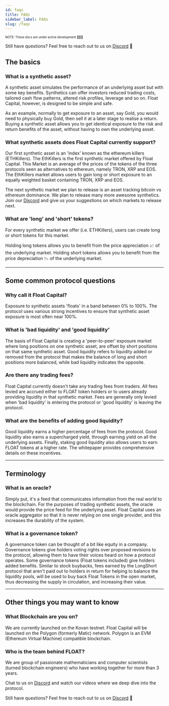 ```yaml
---
id: faqs
title: FAQs
sidebar_label: FAQs
slug: /faqs
---
```


<sub><sup> NOTE: These docs are under active development 👷‍♀️👷 </sup></sub>

Still have questions? Feel free to reach out to us on [Discord](https://discord.gg/qesr2KZAhn) 🙏

## The basics

<!-- ### What is Float Capital? -->

### What is a synthetic asset?

A synthetic asset simulates the performance of an underlying asset but with some key benefits. Synthetics can offer investors reduced trading costs, tailored cash flow patterns, altered risk profiles, leverage and so on. Float Capital, however, is designed to be simple and safe.

As an example, normally to get exposure to an asset, say Gold, you would need to physically buy Gold, then sell it at a later stage to realise a return. Buying a synthetic asset allows you to get identical exposure to the risk and return benefits of the asset, without having to own the underlying asset.

### What synthetic assets does Float Capital currently support?

Our first synthetic asset is an 'index' known as the ethereum killers (ETHKillers). The EthKillers is the first synthetic market offered by Float Capital. This Market is an average of the prices of the tokens of the three protocols seen as alternatives to ethereum, namely TRON, XRP and EOS. The EthKillers market allows users to gain long or short exposure to an equally weighted basket containing TRON, XRP and EOS.

The next synthetic market we plan to release is an asset tracking bitcoin vs ethereum dominance. We plan to release many more awesome synthetics. Join our [Discord](https://discord.gg/qesr2KZAhn) and give us your suggestions on which markets to release next.

### What are 'long' and 'short' tokens?

For every synthetic market we offer (i.e. ETHKillers), users can create long or short tokens for this market.

Holding long tokens allows you to benefit from the price appreciation 📈 of the underlying market. Holding short tokens allows you to benefit from the price depreciation 📉 of the underlying market.

<!-- ### What makes Float Capital different?

Float Capital is designed to be simple and safe: to be easy to use and transparent.

Not over collateralized
...
-->

<!-- ### Long tokens vs Short tokens vs Float tokens.. the differences.

Holders of Long tokens benefit from increases in the price of the underlying market. Holders of Short tokens benefit from decreases in the price of the underlying market. Each market has its own pair of long and short tokens. Holders of Float tokens will benefit from the routine retirement of the Float token done by the LongShort protocol. The Float Token is the governance token and holders will therefore have a say regarding changes to the protocol in the future. -->

---

## Some common protocol questions

### Why call it Float Capital?

Exposure to synthetic assets 'floats' in a band between 0% to 100%. The protocol uses various strong incentives to ensure that synthetic asset exposure is most often near 100%.

### What is 'bad liquidity' and 'good liquidity'

The basis of Float Capital is creating a 'peer-to-peer' exposure market where long positions on one synthetic asset, are offset by short positions on that same synthetic asset. Good liquidity refers to liquidity added or removed from the protocol that makes the balance of long and short positions more balanced, while bad liquidity indicates the opposite.

### Are there any trading fees?

Float Capital currently doesn't take any trading fees from traders. All fees levied are accrued either to FLOAT token holders or to users already providing liquidity in that synthetic market. Fees are generally only levied when 'bad liquidity' is entering the protocol or 'good liquidity' is leaving the protocol.

### What are the benefits of adding good liquidity?

Good liquidity earns a higher percentage of fees from the protocol. Good liquidity also earns a supercharged yield, through earning yield on all the underlying assets. Finally, staking good liquidity also allows users to earn FLOAT tokens at a higher rate. The whitepaper provides comprehensive details on these incentives.

<!-- Underlying protocol assets generate yield
On the dashboard there will be an indication of the imbalance between the long side liquidity and the short side liquidity. By watching this and taking adding good liquidity, you will be rewarded with the interest on all the liquidity of both sides of the market. The liquidity is deposited in [Venus Protocol](https://app.venus.io/market/BUSD) where the token earns interest. -->

<!-- ### Why hold Float governance tokens?

Holders of Float tokens will benefit from the routine retirement of the Float token done by the LongShort protocol using any fees left over after rewarding holders of the Long or Short token that's least in favor. The Float Token is the governance token and therefore holders will also have a say regarding changes to the protocol in the future. -->

<!-- ### Will I really be able to stay completely anonymous?

Yes. KYC (Know Your Customer) is a due diligence process that traditional financial institutions are legally required to perform on you. It's completely normal for a traditional brokerage to know almost everything important about your financial life before they onboard you. -->

<!-- With DAOs (Decentralized Autonomous Organisations) like Float Capital, everything is handled by the blockchain, so no one will ask what your salary is, the source and extent of your liquid net worth, or your level of trading experience. -->

<!-- ### What are the market hours?

Crypto markets are not limited to normal market hours. They are 24-hour and cannot be halted. -->

<!-- ### What is a synthetic asset?

A synthetic asset simulates the performance of an underlying asset but with some key benefits. Synthetics can offer investors reduced trading costs, tailored cash flow patterns, altered risk profiles, leverage and so on. Float Capital however, is designed to be simple and safe. -->

---

## Terminology

### What is an oracle?

Simply put, it's a feed that communicates information from the real world to the blockchain. For the purposes of trading synthetic assets, the oracle would provide the price feed for the underlying asset. Float Capital uses an oracle aggregator so that it is never relying on one single provider, and this increases the durability of the system.

### What is a governance token?

A governance token can be thought of a bit like equity in a company. Governance tokens give holders voting rights over proposed revisions to the protocol, allowing them to have their voices heard on how a protocol operates. Some governance tokens (Float tokens included) give holders added benefits. Similar to stock buybacks, fees earned by the LongShort protocol that aren't paid out to holders in return for helping to balance the liquidity pools, will be used to buy back Float Tokens in the open market, thus decreasing the supply in circulation, and increasing their value.

---

## Other things you may want to know

### What Blockchain are you on?

We are currently launched on the Kovan testnet. Float Capital will be launched on the Polygon (formerly Matic) network. Polygon is an EVM (Ethereum Virtual Machine) compatible blockchain.

### Who is the team behind FLOAT?

We are group of passionate mathematicians and computer scientists (turned blockchain engineers) who have working together for more than 3 years.

Chat to us on [Discord](https://discord.gg/qesr2KZAhn) and watch our videos where we deep dive into the protocol.

<!--
### Have the LongShort Smart Contracts been audited?

Yes, you can find the audit reports [link: here]. -->

Still have questions? Feel free to reach out to us on [Discord](https://discord.gg/qesr2KZAhn) 🙏
